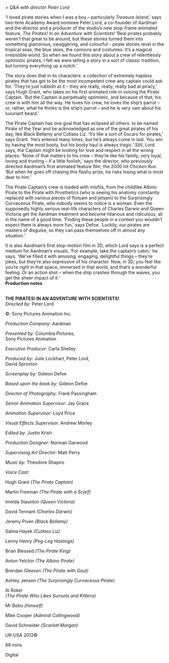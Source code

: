 
_+ Q&A with director Peter Lord_

‘I loved pirate stories when I was a boy – particularly _Treasure Island_,’ says two-time Academy Award nominee Peter Lord, a co-founder of Aardman and the director and a producer of the studio’s new stop-frame animated feature, _The Pirates! In an Adventure with Scientists!_ ‘Real pirates probably weren’t that great to be around, but these stories turned them into something glamorous, swaggering, and colourful – pirate stories revel in the tropical seas, the blue skies, the cannons and costumes. It’s a magical irresistible world. So when we found this story about a crew of relentlessly optimistic pirates, I felt we were telling a story in a sort of classic tradition, but turning everything up a notch.’

The story does that in its characters: a collection of extremely hapless pirates that has got to be the most incompetent crew any captain could ask for. ‘They’re just rubbish at it – they are really, really, really bad at piracy,’ says Hugh Grant, who takes on his first animated role in voicing the Pirate Captain. ‘But the Captain is perpetually optimistic, and because of that, his crew is with him all the way. He loves his crew, he loves the ship’s parrot – or, rather, what he thinks is the ship’s parrot – and he is very vain about his luxuriant beard.’

The Pirate Captain has one goal that has eclipsed all others: to be named Pirate of the Year and be acknowledged as one of the great pirates of his day, like Black Bellamy and Cutlass Liz. ‘It’s like a sort of Oscars for pirates,’ says Grant. ‘He’s entered many times, but he’s always come in last. You win by having the most booty, but his booty haul is always tragic.’ Still, Lord says, the Captain might be looking for love and respect in all the wrong places. ‘None of that matters to his crew – they’re like his family, very loyal, loving and trusting – if a little foolish,’ says the director, who previously directed Aardman’s first animated feature film, the 2000 hit _Chicken Run_. ‘But when he goes off chasing this flashy prize, he risks losing what is most dear to him.’

The Pirate Captain’s crew is loaded with misfits, from the childlike Albino Pirate to the Pirate with Prosthetics (who is seeing his anatomy constantly replaced with various pieces of flotsam and jetsam) to the Surprisingly Curvaceous Pirate, who nobody seems to notice is a woman. Even the supposedly highly serious real-life characters of Charles Darwin and Queen Victoria get the Aardman treatment and become hilarious and ridiculous, all in the name of a good time. ‘Finding these people in a context you wouldn’t expect them is always more fun,’ says Defoe. ‘Luckily, our pirates are masters of disguise, so they can pass themselves off in almost any situation.’

It is also Aardman’s first stop-motion film in 3D, which Lord says is a perfect medium for Aardman’s visuals. ‘For example, take the captain’s cabin,’ he says. ‘We’ve filled it with amusing, engaging, delightful things – they’re jokes, but they’re also expressive of his character. Now, in 3D, you feel like you’re right in that space, immersed in that world, and that’s a wonderful feeling. Or an action shot – when the ship crashes through the waves, you get the sheer impact of it.’  
**Production notes**
<br><br>

**THE PIRATES! IN AN ADVENTURE WITH SCIENTISTS!**<br>
_Directed by:_ Peter Lord<br>

©: Sony Pictures Animation Inc.<br>

_Production Company:_ Aardman<br>

_Presented by:_ Columbia Pictures,  
Sony Pictures Animation<br>

_Executive Producer:_ Carla Shelley<br>

_Produced by_: Julie Lockhart, Peter Lord,  
David Sproxton<br>

_Screenplay by:_ Gideon Defoe<br>

_Based upon the book by:_ Gideon Defoe<br>

_Director of Photography:_ Frank Passingham<br>

_Senior Animation Supervisor:_ Jay Grace<br>

_Animation Supervisor:_ Loyd Price<br>

_Visual Effects Supervisor:_ Andrew Morley<br>

_Edited by:_ Justin Krish<br>

_Production Designer:_ Norman Garwood<br>

_Supervising Art Director:_ Matt Perry<br>

_Music by:_ Theodore Shapiro<br>

_Voice Cast:_<br>

Hugh Grant _(The Pirate Captain)_<br>

Martin Freeman _(The Pirate with a Scarf)_<br>

Imelda Staunton _(Queen Victoria)_<br>

David Tennant _(Charles Darwin)_<br>

Jeremy Piven _(Black Bellamy)_<br>

Salma Hayek _(Cutlass Liz)_<br>

Lenny Henry _(Peg-Leg Hastings)_<br>

Brian Blessed _(The Pirate King)_<br>

Anton Yelchin _(The Albino Pirate)_<br>

Brendan Gleeson _(The Pirate with Gout)_<br>

Ashley Jensen _(The Surprisingly Curvaceous Pirate)_<br>

Al Roker  
_(The Pirate Who Likes Sunsets and Kittens)_<br>

Mr Bobo _(himself)_<br>

Mike Cooper _(Admiral Collingwood)_<br>

David Schneider _(Scarlett Morgan)_<br>

UK-USA 2012©<br>

88 mins<br>

Digital<br>
<br>
<!--stackedit_data:
eyJoaXN0b3J5IjpbLTEyMjY3OTA3MzFdfQ==
-->